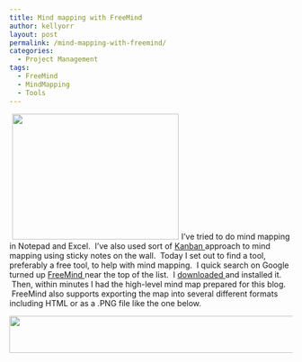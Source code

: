 ```yaml
---
title: Mind mapping with FreeMind
author: kellyorr
layout: post
permalink: /mind-mapping-with-freemind/
categories:
  - Project Management
tags:
  - FreeMind
  - MindMapping
  - Tools
---
```

[<img class="wp-image-542 alignright" style="margin-left: 5px; margin-right: 5px;" title="FreeMind" src="http://www.continuousrefactor.com/wp-content/uploads/2012/01/FreeMind.png" alt="" width="296" height="224" />][1]I&#8217;ve tried to do mind mapping in Notepad and Excel.  I&#8217;ve also used sort of [Kanban ][2]approach to mind mapping using sticky notes on the wall.  Today I set out to find a tool, preferably a free tool, to help with mind mapping.  I quick search on Google turned up [FreeMind ][3]near the top of the list.  I [downloaded ][4]and installed it.  Then, within minutes I had the high-level mind map prepared for this blog.  FreeMind also supports exporting the map into several different formats including HTML or as a .PNG file like the one below.

[<img class="alignleft size-full wp-image-543" title="ContinuousRefactor.com" src="http://www.continuousrefactor.com/wp-content/uploads/2012/01/ContinuousRefactor.com_.png" alt="" width="721" height="66" />][5]

 [1]: http://www.continuousrefactor.com/wp-content/uploads/2012/01/FreeMind.png
 [2]: http://en.wikipedia.org/wiki/Kanban "Kanban"
 [3]: http://freemind.sourceforge.net "FreeMind"
 [4]: http://freemind.sourceforge.net/wiki/index.php/Download
 [5]: http://www.continuousrefactor.com/wp-content/uploads/2012/01/ContinuousRefactor.com_.png